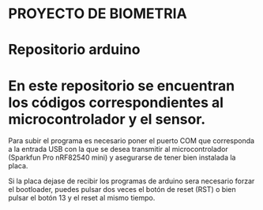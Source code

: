 # PROYECTO DE BIOMETRIA

# Repositorio arduino

# En este repositorio se encuentran los códigos correspondientes al microcontrolador y el sensor.


Para subir el programa es necesario poner el puerto COM que corresponda a la entrada USB con la que se desea transmitir al microcontrolador (Sparkfun Pro nRF82540 mini) y asegurarse de tener bien instalada la placa.

Si la placa dejase de recibir los programas de arduino sera necesario forzar el bootloader, puedes pulsar dos veces el botón de reset (RST) o bien pulsar el botón 13 y el reset al mismo tiempo.




